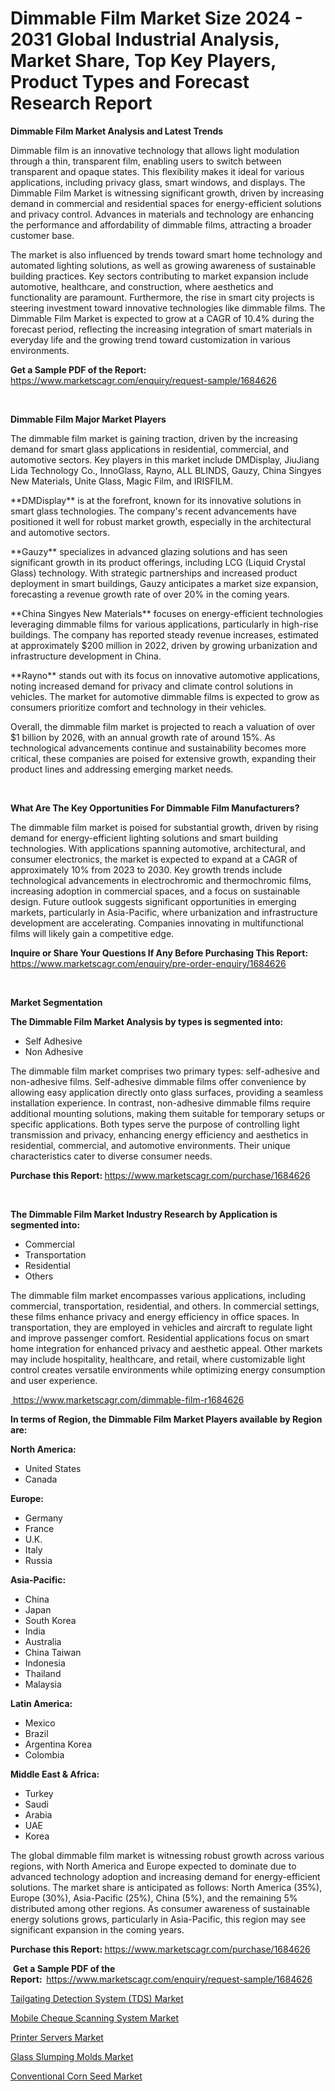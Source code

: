 <p><h1>Dimmable Film Market Size 2024 - 2031 Global Industrial Analysis, Market Share, Top Key Players, Product Types and Forecast Research Report</h1></p><p><strong>Dimmable Film Market Analysis and Latest Trends</strong></p>
<p><p>Dimmable film is an innovative technology that allows light modulation through a thin, transparent film, enabling users to switch between transparent and opaque states. This flexibility makes it ideal for various applications, including privacy glass, smart windows, and displays. The Dimmable Film Market is witnessing significant growth, driven by increasing demand in commercial and residential spaces for energy-efficient solutions and privacy control. Advances in materials and technology are enhancing the performance and affordability of dimmable films, attracting a broader customer base.</p><p>The market is also influenced by trends toward smart home technology and automated lighting solutions, as well as growing awareness of sustainable building practices. Key sectors contributing to market expansion include automotive, healthcare, and construction, where aesthetics and functionality are paramount. Furthermore, the rise in smart city projects is steering investment toward innovative technologies like dimmable films. The Dimmable Film Market is expected to grow at a CAGR of 10.4% during the forecast period, reflecting the increasing integration of smart materials in everyday life and the growing trend toward customization in various environments.</p></p>
<p><strong>Get a Sample PDF of the Report:&nbsp;</strong> <a href="https://www.marketscagr.com/enquiry/request-sample/1684626?utm_campaign=1286&utm_medium=2&utm_source=Github&utm_content=ia&utm_term=16102024&utm_id=dimmable-film">https://www.marketscagr.com/enquiry/request-sample/1684626</a></p>
<p>&nbsp;</p>
<p><strong>Dimmable Film Major Market Players</strong></p>
<p><p>The dimmable film market is gaining traction, driven by the increasing demand for smart glass applications in residential, commercial, and automotive sectors. Key players in this market include DMDisplay, JiuJiang Lida Technology Co., InnoGlass, Rayno, ALL BLINDS, Gauzy, China Singyes New Materials, Unite Glass, Magic Film, and IRISFILM.</p><p>**DMDisplay** is at the forefront, known for its innovative solutions in smart glass technologies. The company's recent advancements have positioned it well for robust market growth, especially in the architectural and automotive sectors.</p><p>**Gauzy** specializes in advanced glazing solutions and has seen significant growth in its product offerings, including LCG (Liquid Crystal Glass) technology. With strategic partnerships and increased product deployment in smart buildings, Gauzy anticipates a market size expansion, forecasting a revenue growth rate of over 20% in the coming years.</p><p>**China Singyes New Materials** focuses on energy-efficient technologies leveraging dimmable films for various applications, particularly in high-rise buildings. The company has reported steady revenue increases, estimated at approximately $200 million in 2022, driven by growing urbanization and infrastructure development in China.</p><p>**Rayno** stands out with its focus on innovative automotive applications, noting increased demand for privacy and climate control solutions in vehicles. The market for automotive dimmable films is expected to grow as consumers prioritize comfort and technology in their vehicles.</p><p>Overall, the dimmable film market is projected to reach a valuation of over $1 billion by 2026, with an annual growth rate of around 15%. As technological advancements continue and sustainability becomes more critical, these companies are poised for extensive growth, expanding their product lines and addressing emerging market needs.</p></p>
<p>&nbsp;</p>
<p><strong>What Are The Key Opportunities For Dimmable Film Manufacturers?</strong></p>
<p><p>The dimmable film market is poised for substantial growth, driven by rising demand for energy-efficient lighting solutions and smart building technologies. With applications spanning automotive, architectural, and consumer electronics, the market is expected to expand at a CAGR of approximately 10% from 2023 to 2030. Key growth trends include technological advancements in electrochromic and thermochromic films, increasing adoption in commercial spaces, and a focus on sustainable design. Future outlook suggests significant opportunities in emerging markets, particularly in Asia-Pacific, where urbanization and infrastructure development are accelerating. Companies innovating in multifunctional films will likely gain a competitive edge.</p></p>
<p><strong>Inquire or Share Your Questions If Any Before Purchasing This Report:</strong> <a href="https://www.marketscagr.com/enquiry/pre-order-enquiry/1684626?utm_campaign=1286&utm_medium=2&utm_source=Github&utm_content=ia&utm_term=16102024&utm_id=dimmable-film">https://www.marketscagr.com/enquiry/pre-order-enquiry/1684626</a></p>
<p>&nbsp;</p>
<p><strong>Market Segmentation</strong></p>
<p><strong>The Dimmable Film Market Analysis by types is segmented into:</strong></p>
<p><ul><li>Self Adhesive</li><li>Non Adhesive</li></ul></p>
<p><p>The dimmable film market comprises two primary types: self-adhesive and non-adhesive films. Self-adhesive dimmable films offer convenience by allowing easy application directly onto glass surfaces, providing a seamless installation experience. In contrast, non-adhesive dimmable films require additional mounting solutions, making them suitable for temporary setups or specific applications. Both types serve the purpose of controlling light transmission and privacy, enhancing energy efficiency and aesthetics in residential, commercial, and automotive environments. Their unique characteristics cater to diverse consumer needs.</p></p>
<p><strong>Purchase this Report:&nbsp;</strong><a href="https://www.marketscagr.com/purchase/1684626?utm_campaign=1286&utm_medium=2&utm_source=Github&utm_content=ia&utm_term=16102024&utm_id=dimmable-film">https://www.marketscagr.com/purchase/1684626</a></p>
<p>&nbsp;</p>
<p><strong>The Dimmable Film Market Industry Research by Application is segmented into:</strong></p>
<p><ul><li>Commercial</li><li>Transportation</li><li>Residential</li><li>Others</li></ul></p>
<p><p>The dimmable film market encompasses various applications, including commercial, transportation, residential, and others. In commercial settings, these films enhance privacy and energy efficiency in office spaces. In transportation, they are employed in vehicles and aircraft to regulate light and improve passenger comfort. Residential applications focus on smart home integration for enhanced privacy and aesthetic appeal. Other markets may include hospitality, healthcare, and retail, where customizable light control creates versatile environments while optimizing energy consumption and user experience.</p></p>
<p><a href="https://www.marketscagr.com/dimmable-film-r1684626?utm_campaign=1286&utm_medium=2&utm_source=Github&utm_content=ia&utm_term=16102024&utm_id=dimmable-film">&nbsp;https://www.marketscagr.com/dimmable-film-r1684626</a></p>
<p><strong>In terms of Region, the Dimmable Film Market Players available by Region are:</strong></p>
<p>
    <p> <strong> North America: </strong>
        <ul>
            <li>United States</li>
            <li>Canada</li>
        </ul>
        </p> 
    <p> <strong> Europe: </strong>
        <ul>
            <li>Germany</li>
            <li>France</li>
            <li>U.K.</li>
            <li>Italy</li>
            <li>Russia</li>
        </ul>
        </p> 
    <p> <strong> Asia-Pacific: </strong>
        <ul>
            <li>China</li>
            <li>Japan</li>
            <li>South Korea</li>
            <li>India</li>
            <li>Australia</li>
            <li>China Taiwan</li>
            <li>Indonesia</li>
            <li>Thailand</li>
            <li>Malaysia</li>
        </ul>
        </p> 
    <p> <strong> Latin America: </strong>
        <ul>
            <li>Mexico</li>
            <li>Brazil</li>
            <li>Argentina Korea</li>
            <li>Colombia</li>
        </ul>
        </p> 
    <p> <strong> Middle East & Africa: </strong>
        <ul>
            <li>Turkey</li>
            <li>Saudi</li>
            <li>Arabia</li>
            <li>UAE</li>
            <li>Korea</li>
        </ul>
    </p>
    </p>
<p><p>The global dimmable film market is witnessing robust growth across various regions, with North America and Europe expected to dominate due to advanced technology adoption and increasing demand for energy-efficient solutions. The market share is anticipated as follows: North America (35%), Europe (30%), Asia-Pacific (25%), China (5%), and the remaining 5% distributed among other regions. As consumer awareness of sustainable energy solutions grows, particularly in Asia-Pacific, this region may see significant expansion in the coming years.</p></p>
<p><strong>Purchase this Report: </strong><a href="https://www.marketscagr.com/purchase/1684626?utm_campaign=1286&utm_medium=2&utm_source=Github&utm_content=ia&utm_term=16102024&utm_id=dimmable-film">https://www.marketscagr.com/purchase/1684626</a></p>
<p>&nbsp;<strong>Get a Sample PDF of the Report:&nbsp;&nbsp;</strong><a href="https://www.marketscagr.com/enquiry/request-sample/1684626?utm_campaign=1286&utm_medium=2&utm_source=Github&utm_content=ia&utm_term=16102024&utm_id=dimmable-film">https://www.marketscagr.com/enquiry/request-sample/1684626</a></p>
<p><strong></strong></p>
<p><p><a href="https://www.linkedin.com/pulse/strategic-market-insights-global-tailgating-detection-system-saflf?utm_campaign=1286&utm_medium=2&utm_source=Github&utm_content=ia&utm_term=16102024&utm_id=dimmable-film">Tailgating Detection System (TDS) Market</a></p><p><a href="https://www.linkedin.com/pulse/regional-adaptations-global-mobile-cheque-scanning-system-market-hctsf?trk=public_post_embed_feed-article-content&utm_campaign=1286&utm_medium=2&utm_source=Github&utm_content=ia&utm_term=16102024&utm_id=dimmable-film">Mobile Cheque Scanning System Market</a></p><p><a href="https://github.com/vimar16th/Market-Research-Report-List-6/blob/main/printer-servers-market.md?utm_campaign=1286&utm_medium=2&utm_source=Github&utm_content=ia&utm_term=16102024&utm_id=dimmable-film">Printer Servers Market</a></p><p><a href="https://www.linkedin.com/pulse/comprehensive-glass-slumping-molds-market-report-segmentation-uwjuf?trk=public_post_embed_feed-article-content&utm_campaign=1286&utm_medium=2&utm_source=Github&utm_content=ia&utm_term=16102024&utm_id=dimmable-film">Glass Slumping Molds Market</a></p><p><a href="https://github.com/arionmp/Market-Research-Report-List-5/blob/main/conventional-corn-seed-market.md?utm_campaign=1286&utm_medium=2&utm_source=Github&utm_content=ia&utm_term=16102024&utm_id=dimmable-film">Conventional Corn Seed Market</a></p></p>